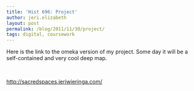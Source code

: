 ```yaml
---
title: 'Hist 696: Project'
author: jeri.elizabeth
layout: post
permalink: /blog/2011/11/30/project/
tags: digital, coursework
---
```

Here is the link to the omeka version of my project. Some day it will be a self-contained and very cool deep map.

&nbsp;

<http://sacredspaces.jeriwieringa.com/>
